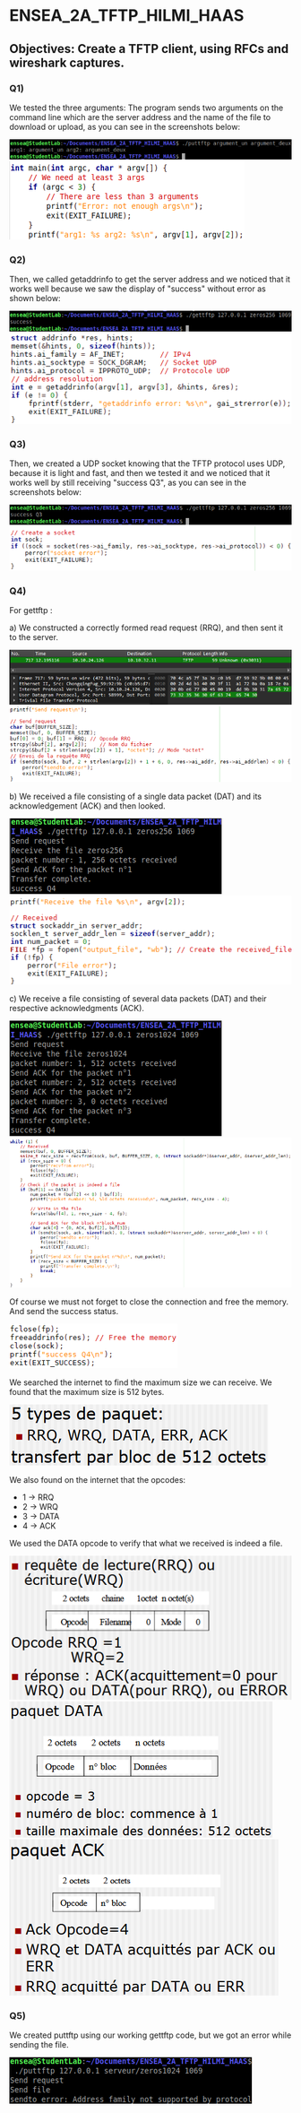 # ENSEA_2A_TFTP_HILMI_HAAS

## Objectives: Create a TFTP client, using RFCs and wireshark captures.

### Q1)
We tested the three arguments: The program sends two arguments on the command line which are the server address
and the name of the file to download or upload, as you can see in the screenshots below:

![](images/Q1_result.png)
![](images/Q1_code.png)

### Q2)
Then, we called getaddrinfo to get the server address and we noticed that it works well
because we saw the display of "success" without error as shown below:

![](images/Q2_result.png)
![](images/Q2_code.png)

### Q3)
Then, we created a UDP socket knowing that the TFTP protocol uses UDP, because it is light and fast, and then we tested it
and we noticed that it works well by still receiving "success Q3", as you can see in the screenshots below:

![](images/Q3_result.png)
![](images/Q3_code.png)

### Q4)
For gettftp :

a) We constructed a correctly formed read request (RRQ), and then sent it to the server.

![](images/Q4.a_result.png)
![](images/Q4.a_code.png)

b) We received a file consisting of a single data packet (DAT) and its acknowledgement (ACK) and then looked.

![](images/Q4.b_result.png)
![](images/Q4.b.c_code.png)

c) We receive a file consisting of several data packets (DAT) and their respective acknowledgments (ACK).

![](images/Q4.c_result.png)
![](images/Q4.b.c-2_code.png)

Of course we must not forget to close the connection and free the memory. And send the success status.

![](images/end_prog.png)

We searched the internet to find the maximum size we can receive. We found that the maximum size is 512 bytes.

![](images/paquet_and_size.png)

We also found on the internet that the opcodes:
* 1 -> RRQ
* 2 -> WRQ
* 3 -> DATA
* 4 -> ACK

We used the DATA opcode to verify that what we received is indeed a file.

![](images/RRQ_WRQ.png)
![](images/DATA.png)
![](images/ACK.png)

### Q5)

We created puttftp using our working gettftp code,
but we got an error while sending the file.

![](images/Q5_result.png)


